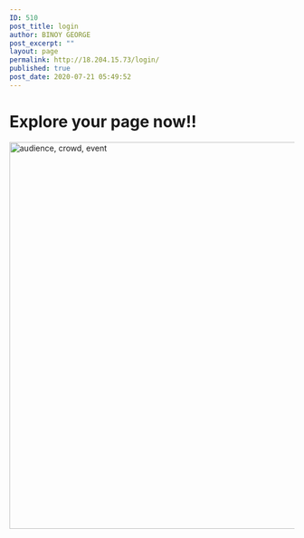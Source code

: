```yaml
---
ID: 510
post_title: login
author: BINOY GEORGE
post_excerpt: ""
layout: page
permalink: http://18.204.15.73/login/
published: true
post_date: 2020-07-21 05:49:52
---
```

<h1>Explore your page now!!</h1>		
										<img width="1024" height="682" src="http://18.204.15.73/wp-content/uploads/2020/07/audience-crowd-event-945449-1024x682.jpg" alt="audience, crowd, event" srcset="http://18.204.15.73/wp-content/uploads/2020/07/audience-crowd-event-945449-1024x682.jpg 1024w, http://18.204.15.73/wp-content/uploads/2020/07/audience-crowd-event-945449-300x200.jpg 300w, http://18.204.15.73/wp-content/uploads/2020/07/audience-crowd-event-945449-768x512.jpg 768w, http://18.204.15.73/wp-content/uploads/2020/07/audience-crowd-event-945449.jpg 1280w" sizes="(max-width: 1024px) 100vw, 1024px" />